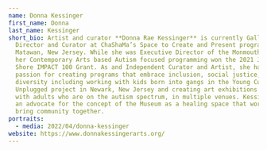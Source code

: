 ```yaml
---
name: Donna Kessinger
first_name: Donna
last_name: Kessinger
short_bio: Artist and curator **Donna Rae Kessinger** is currently Gallery
  Director and Curator at ChaShaMa’s Space to Create and Present programs in
  Matawan, New Jersey. While she was Executive Director of the Monmouth Museum
  her Contemporary Arts based Autism focused programming won the 2021 Jersey
  Shore IMPACT 100 Grant. As and Independent Curator and Artist, she has a
  passion for creating programs that embrace inclusion, social justice, and
  diversity including working with kids born into gangs in the Young Curators
  Unplugged project in Newark, New Jersey and creating art exhibitions programs
  with adults who are on the autism spectrum, in multiple venues. Kessinger is
  an advocate for the concept of the Museum as a healing space that works to
  bring community together.
portraits:
  - media: 2022/04/donna-kessinger
website: https://www.donnakessingerarts.org/
---
```

